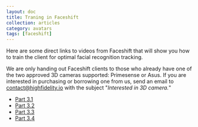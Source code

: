 ```yaml
---
layout: doc
title: Traning in Faceshift
collection: articles
category: avatars
tags: [faceshift]
---
```


Here are some direct links to videos from Faceshift that will show you how to train the client for optimal facial recognition tracking. 

We are only handing out Faceshift clients to those who already have one of the two approved 3D cameras supported: Primesense or Asus. If you are interested in purchasing or borrowing one from us, send an email to contact@highfidelity.io with the subject "_Interested in 3D camera._" 

* [Part 3.1](http://support.faceshift.com/support/solutions/articles/36757-faceshift-studio-tutorial-part-3-1-training-)
* [Part 3.2](http://support.faceshift.com/support/solutions/articles/36759-faceshift-studio-tutorial-part-3-2-training-)
* [Part 3.3](http://support.faceshift.com/support/solutions/articles/36761-faceshift-studio-tutorial-part-3-3-training-)
* [Part 3.4](http://support.faceshift.com/support/solutions/articles/36763-faceshift-studio-tutorial-part-3-4-training-)
